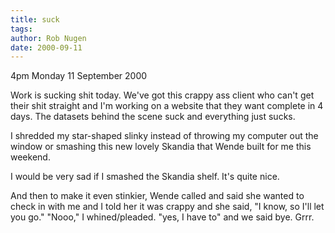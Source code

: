 ```yaml
---
title: suck
tags: 
author: Rob Nugen
date: 2000-09-11
---
```


<p class=date>4pm Monday 11 September 2000

<p>Work is sucking shit today.  We've got this crappy ass client who can't
get their shit straight and I'm working on a website that they want complete
in 4 days.  The datasets behind the scene suck and everything just sucks.

<p>I shredded my star-shaped slinky instead of throwing my computer out the
window or smashing this new lovely Skandia that Wende built for me this
weekend.

<p>I would be very sad if I smashed the Skandia shelf.  It's quite nice.

<p>And then to make it even stinkier, Wende called and said she wanted to
check in with me and I told her it was crappy and she said, "I know, so I'll
let you go."  "Nooo," I whined/pleaded.  "yes, I have to" and we said bye.
Grrr.

